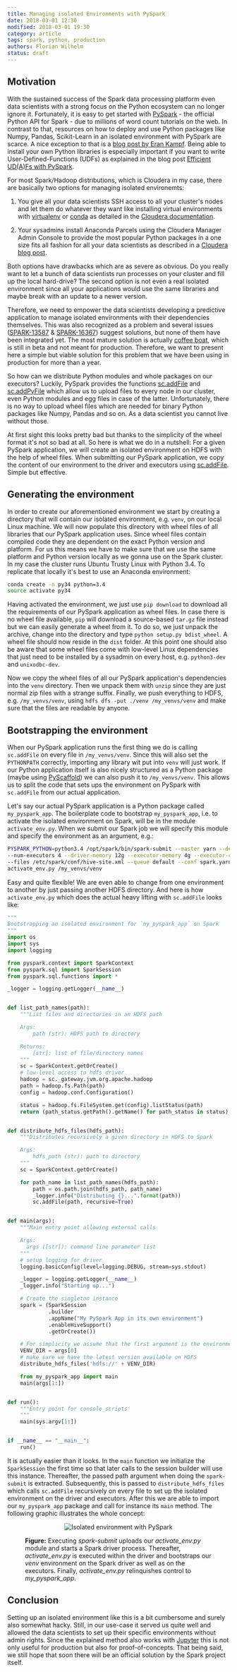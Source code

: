 ```yaml
---
title: Managing isolated Environments with PySpark
date: 2018-03-01 12:30
modified: 2018-03-01 19:30
category: article
tags: spark, python, production
authors: Florian Wilhelm
status: draft
---
```


## Motivation

With the sustained success of the Spark data processing platform even data scientists with a strong focus on the Python ecosystem can no longer ignore it.
Fortunately, it is easy to get started with [PySpark][] - the official Python API for Spark - due to millions of word count tutorials on the web. In contrast to that, resources on how to deploy and use Python packages like Numpy, Pandas, Scikit-Learn in an isolated environment with PySpark are scarce. A nice exception to that is a [blog post by Eran Kampf][]. Being able to install your own Python libraries is especially important if you want to write User-Defined-Functions (UDFs) as explained in the blog post [Efficient UD(A)Fs with PySpark]({filename}/efficient_udfs_with_pyspark.md).

For most Spark/Hadoop distributions, which is Cloudera in my case, there are basically two options for managing isolated environemts:

 1. You give all your data scientists SSH access to all your cluster's nodes and let them do whatever they want like installing virtual environments with [virtualenv][] or [conda][] as detailed in the [Cloudera documentation][].
 
 2. Your sysadmins install Anaconda Parcels using the Cloudera Manager Admin Console to provide the most popular Python packages in a one size fits all fashion for all your data scientists as described in a [Cloudera blog post]. 

Both options have drawbacks which are as severe as obvious. Do you really want to let a bunch of data scientists run processes on your cluster and fill up the local hard-drive? The second option is not even a real isolated environment since all your applications would use the same libraries and maybe break with an update to a newer version.   

Therefore, we need to empower the data scientists developing a predictive application to manage isolated environments with their dependencies themselves. This was also recognized as a problem and several issues ([SPARK-13587][] & [SPARK-16367][]) suggest solutions, but none of them have been integrated yet. The most mature solution is actually [coffee boat], which is still in beta and not meant for production. Therefore, we want to present here a simple but viable solution for this problem that we have been using in production for more than a year.

So how can we distribute Python modules and whole packages on our executors? Luckily, PySpark provides the functions [sc.addFile][] and [sc.addPyFile][] which allow us to upload files to every node in our cluster, even Python modules and egg files in case of the latter. Unfortunately, there is no way to upload wheel files which are needed for binary Python packages like Numpy, Pandas and so on. As a data scientist you cannot live without those. 

At first sight this looks pretty bad but thanks to the simplicity of the wheel format it's not so bad at all. So here is what we do in a nutshell: For a given PySpark application, we will create an isolated environment on HDFS with the help of wheel files. When submitting our PySpark application, we copy the content of our environment to the driver and executors using [sc.addFile][]. Simple but effective.

## Generating the environment 

In order to create our aforementioned environment we start by creating a directory that will contain our isolated environment, e.g. ``venv``, on our local Linux machine. We will now populate this directory with wheel files of all libraries that our PySpark application uses. Since wheel files contain compiled code they are dependent on the exact Python version and platform. 
For us this means we have to make sure that we use the same platform and Python version locally as we gonna use on the Spark cluster. In my case the cluster runs Ubuntu Trusty Linux with Python 3.4. To replicate that locally it's best to use an Anaconda environment:

```bash
conda create -n py34 python=3.4
source activate py34
```
Having activated the environment, we just use ``pip download`` to download all the requirements of our PySpark application as wheel files. In case there is no wheel file available, ``pip`` will download a source-based ``tar.gz`` file instead but we can easily generate a wheel from it. To do so, we just unpack the archive, change into the directory and type ``python setup.py bdist_wheel``. A wheel file should now reside in the `dist` folder. At this point one should also be aware that some wheel files come with low-level Linux dependencies that just need to be installed by a sysadmin on every host, e.g. ``python3-dev`` and ``unixodbc-dev``.   

Now we copy the wheel files of all our PySpark application's dependencies into the ``venv`` directory. Then we unpack them with ``unzip`` since they are just normal zip files with a strange suffix. Finally, we push everything to HDFS, e.g. ``/my_venvs/venv``, using ``hdfs dfs -put ./venv /my_venvs/venv`` and make sure that the files are readable by anyone.

## Bootstrapping the environment

When our PySpark application runs the first thing we do is calling ``sc.addFile`` on every file in ``/my_venvs/venv``. Since this will also set the ``PYTHONPATH`` correctly, importing any library wit put into ``venv`` will just work. If our Python application itself is also nicely structured as a Python package (maybe using [PyScaffold][]) we can also push it to ``/my_venvs/venv``. This allows us to split the code that sets ups the environment on PySpark with ``sc.addFile`` from our actual application. 

Let's say our actual PySpark application is a Python package called ``my_pyspark_app``. The boilerplate code to bootstrap ``my_pyspark_app``, i.e. to activate the isolated environment on Spark, will be in the module ``activate_env.py``. When we submit our Spark job we will specify this module and specify the environment as an argument, e.g.:

```bash
PYSPARK_PYTHON=python3.4 /opt/spark/bin/spark-submit --master yarn --deploy-mode cluster \
--num-executors 4 --driver-memory 12g --executor-memory 4g --executor-cores 1 \
--files /etc/spark/conf/hive-site.xml --queue default --conf spark.yarn.maxAppAttempts=1 \
activate_env.py /my_venvs/venv
```

Easy and quite flexible! We are even able to change from one environment to another by just passing another HDFS directory. And here is how ``activate_env.py`` which does the actual heavy lifting with ``sc.addFile`` looks like:

```python
"""
Bootstrapping an isolated environment for `my_pyspark_app` on Spark
"""
import os
import sys
import logging

from pyspark.context import SparkContext
from pyspark.sql import SparkSession
from pyspark.sql.functions import *

_logger = logging.getLogger(__name__)


def list_path_names(path):
    """List files and directories in an HDFS path

    Args:
        path (str): HDFS path to directory

    Returns:
        [str]: list of file/directory names
    """
    sc = SparkContext.getOrCreate()
    # low-level access to hdfs driver
    hadoop = sc._gateway.jvm.org.apache.hadoop
    path = hadoop.fs.Path(path)
    config = hadoop.conf.Configuration()

    status = hadoop.fs.FileSystem.get(config).listStatus(path)
    return (path_status.getPath().getName() for path_status in status)


def distribute_hdfs_files(hdfs_path):
    """Distributes recursively a given directory in HDFS to Spark

    Args:
        hdfs_path (str): path to directory
    """
    sc = SparkContext.getOrCreate()

    for path_name in list_path_names(hdfs_path):
        path = os.path.join(hdfs_path, path_name)
        _logger.info("Distributing {}...".format(path))
        sc.addFile(path, recursive=True)


def main(args):
    """Main entry point allowing external calls

    Args:
      args ([str]): command line parameter list
    """
    # setup logging for driver
    logging.basicConfig(level=logging.DEBUG, stream=sys.stdout)

    _logger = logging.getLogger(__name__)
    _logger.info("Starting up...")

    # Create the singleton instance
    spark = (SparkSession
             .builder
             .appName("My PySpark App in its own environment")
             .enableHiveSupport()
             .getOrCreate())

    # For simplicity we assume that the first argument is the environment on HDFS
    VENV_DIR = args[0]
    # make sure we have the latest version available on HDFS
    distribute_hdfs_files('hdfs://' + VENV_DIR)

    from my_pyspark_app import main
    main(args[1:])


def run():
    """Entry point for console_scripts
    """
    main(sys.argv[1:])


if __name__ == "__main__":
    run()
```

It is actually easier than it looks. In the ``main`` function we initialize the ``SparkSession`` the first time so that later calls to the session builder will use this instance. Thereafter, the passed path argument when doing the ``spark-submit`` is extracted. Subsequently, this is passed to ``distribute_hdfs_files`` which calls ``sc.addFile`` recursively on every file to set up the isolated environment on the driver and executors. After this we are able to import our ``my_pyspark_app`` package and call for instance its ``main`` method. The following graphic illustrates the whole concept: 

<figure>
<p align="center">
<img class="noZoom" src="/images/pyspark_venv.png" alt="Isolated environment with PySpark">
<figcaption><strong>Figure:</strong> Executing <em>spark-submit</em> uploads our <em>activate_env.py</em> module and starts a Spark driver process. Thereafter, <em>activate_env.py</em> is executed within the driver and bootstraps our <em>venv</em> environment on the Spark driver as well as on the executors. Finally, <em>activate_env.py</em> relinquishes control to <em>my_pyspark_app</em>.</figcaption>
</p>
</figure>

## Conclusion

Setting up an isolated environment like this is a bit cumbersome and surely also somewhat hacky. Still, in our use-case it served us quite well and allowed the data scientists to set up their specific environments without admin rights. Since the explained method also works with [Jupyter][] this is not only useful for production but also for proof-of-concepts. That being said, we still hope that soon there will be an official solution by the Spark project itself.


[PySpark]: http://spark.apache.org/docs/latest/api/python/pyspark.html
[Cloudera documentation]: https://www.cloudera.com/documentation/enterprise/5-6-x/topics/spark_python.html#spark_python__section_kr2_4zs_b5
[Cloudera blog post]: http://blog.cloudera.com/blog/2016/02/making-python-on-apache-hadoop-easier-with-anaconda-and-cdh/
[sc.addFile]: http://spark.apache.org/docs/latest/api/python/pyspark.html#pyspark.SparkContext.addFile
[sc.addPyFile]: http://spark.apache.org/docs/latest/api/python/pyspark.html#pyspark.SparkContext.addPyFile
[SPARK-13587]: https://issues.apache.org/jira/browse/SPARK-13587
[SPARK-16367]: https://issues.apache.org/jira/browse/SPARK-16367
[virtualenv]: https://virtualenv.pypa.io/en/stable/
[conda]: https://conda.io/docs/intro.html
[blog post by Eran Kampf]: https://developerzen.com/best-practices-writing-production-grade-pyspark-jobs-cb688ac4d20f
[coffee boat]: https://github.com/nteract/coffee_boat
[PyScaffold]: http://pyscaffold.org/
[Jupyter]: http://jupyter.org/
